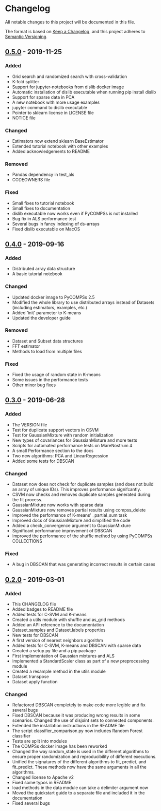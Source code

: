 # Changelog
All notable changes to this project will be documented in this file.

The format is based on [Keep a Changelog](https://keepachangelog.com/en/1.0.0/),
and this project adheres to [Semantic Versioning](https://semver.org/spec/v2.0.0.html).

## [0.5.0] - 2019-11-25
### Added
- Grid search and randomized search with cross-validation
- K-fold splitter
- Support for jupyter-notebooks from dislib docker image
- Automatic installation of dislib executable when running pip install
  dislib
- Support for sparse data in PCA
- A new notebook with more usage examples
- jupyter command to dislib executable
- Pointer to sklearn license in LICENSE file
- NOTICE file

### Changed
- Estimators now extend sklearn BaseEstimator
- Extended tutorial notebook with other examples
- Added acknowledgements to README

### Removed
- Pandas dependency in test_als
- CODEOWNERS file

### Fixed
- Small fixes to tutorial notebook
- Small fixes to documentation
- dislib executable now works even if PyCOMPSs is not installed
- Bug fix in ALS performance test
- Several bugs in fancy indexing of ds-arrays
- Fixed dislib executable on MacOS

## [0.4.0] - 2019-09-16
### Added
- Distributed array data structure
- A basic tutorial notebook

### Changed
- Updated docker image to PyCOMPSs 2.5
- Modified the whole library to use distributed arrays instead of Datasets
(including estimators, examples, etc.)
- Added 'init' parameter to K-means
- Updated the developer guide

### Removed
- Dataset and Subset data structures
- FFT estimator
- Methods to load from multiple files

### Fixed
- Fixed the usage of random state in K-means
- Some issues in the performance tests
- Other minor bug fixes

## [0.3.0] - 2019-06-28
### Added
- The VERSION file
- Test for duplicate support vectors in CSVM
- Test for GaussianMixture with random initialization
- New types of covariances for GaussianMixture and more tests
- Scripts for automated performance tests on MareNostrum 4
- A small Performance section to the docs
- Two new algorithms: PCA and LinearRegression
- Added some tests for DBSCAN

### Changed
- Dataset now does not check for duplicate samples (and does not build an 
array of unique IDs). This improves performance signifcantly.
- CSVM now checks and removes duplicate samples generated during the fit 
process.
- GaussianMixture now works with sparse data
- GaussianMixture now removes partial results using compss_delete
- Improved the performance of K-means' _partial_sum task
- Improved docs of GaussianMixture and simplified the code
- Added a check_convergence argument to GaussianMixture
- Significant performance improvement of DBSCAN
- Improved the performance of the shuffle method by using PyCOMPSs COLLECTIONS

### Fixed
- A bug in DBSCAN that was generating incorrect results in certain cases

## [0.2.0] - 2019-03-01
### Added
- This CHANGELOG file
- Added badges to README file
- Added tests for C-SVM and K-means
- Created a utils module with shuffle and as_grid methods
- Added an API reference to the documentation
- Dataset.samples and Dataset.labels properties
- New tests for DBSCAN
- A first version of nearest neighbors algorithm
- Added tests for C-SVM, K-means and DBSCAN with sparse data
- Created a setup.py file and a pip package
- First implementation of Gaussian mixtures and ALS
- Implemented a StandardScaler class as part of a new preprocessing module
- Created a resample method in the utils module
- Dataset transpose
- Dataset apply function

### Changed
- Refactored DBSCAN completely to make code more legible and fix several bugs
- Fixed DBSCAN because it was producing wrong results in some scenarios. Changed the use of disjoint sets to connected components.
- Extended the installation instructions in the README file
- The script classifier_comparison.py now includes Random Forest classifier
- Tests are split into modules
- The COMPSs docker image has been reworked
- Changed the way random_state is used in the different algorithms to ensure proper randomization and reproducibility of different executions.
- Unified the signatures of the different algorithms to fit, predict, and fit_predict. These methods now have the same arguments in all the algorithms.
- Changed license to Apache v2
- Fixed some typos in README
- load methods in the data module can take a delimiter argument now
- Moved the quickstart guide to a separate file and included it in the documentation
- Fixed several bugs

[Unreleased]: https://github.com/bsc-wdc/dislib/compare/v0.5.0...HEAD
[0.5.0]: https://github.com/bsc-wdc/dislib/compare/v0.4.0...v0.5.0
[0.4.0]: https://github.com/bsc-wdc/dislib/compare/v0.3.0...v0.4.0
[0.3.0]: https://github.com/bsc-wdc/dislib/compare/v0.2.0...v0.3.0
[0.2.0]: https://github.com/bsc-wdc/dislib/compare/v0.1.0...v0.2.0


